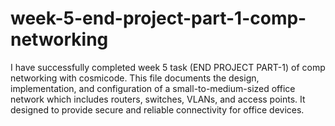# week-5-end-project-part-1-comp-networking
I have successfully completed week 5 task (END PROJECT PART-1) of comp networking with cosmicode. This  file documents the design, implementation, and configuration of a small-to-medium-sized office network which includes routers, switches, VLANs, and access points. It designed to provide secure and reliable connectivity for office devices.
